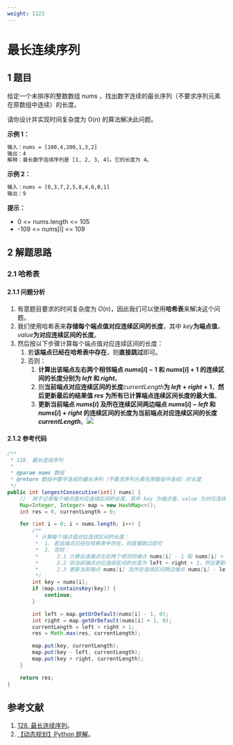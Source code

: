 ```yaml
---
weight: 1123
---
```


# 最长连续序列

## 1 题目

给定一个未排序的整数数组 nums ，找出数字连续的最长序列（不要求序列元素在原数组中连续）的长度。

请你设计并实现时间复杂度为 O(n) 的算法解决此问题。

**示例 1：**

```txt
输入：nums = [100,4,200,1,3,2]
输出：4
解释：最长数字连续序列是 [1, 2, 3, 4]。它的长度为 4。
```

**示例 2：**

```txt
输入：nums = [0,3,7,2,5,8,4,6,0,1]
输出：9
```

**提示：**

* 0 <= nums.length <= 105
* -109 <= nums[i] <= 109

## 2 解题思路

### 2.1 哈希表

#### 2.1.1 问题分析

1. 有意题目要求的时间复杂度为 $O(n)$，因此我们可以使用**哈希表**来解决这个问题。
2. 我们使用哈希表来**存储每个端点值对应连续区间的长度**，其中 $key$**为端点值**，$value$**为对应连续区间的长度**。
3. 然后按以下步骤计算每个端点值对应连续区间的长度：
   1. 若**该端点已经在哈希表中存在**，则**直接跳过**即可。
   2. 否则：
      1. **计算出该端点左右两个相邻端点 $nums[i] - 1$ 和 $nums[i] + 1$ 的连续区间的长度分别为 $left$ 和 $right$**。
      2. 则**当前端点对应连续区间的长度**$currentLength$**为 $left + right + 1$**，**然后更新最后的结果值 $res$ 为所有已计算端点连续区间长度的最大值**。
      3. **更新当前端点 $nums[i]$ 及所在连续区间两边端点 $nums[i] - left$ 和 $nums[i] + right$ 的连续区间的长度为当前端点对应连续区间的长度 $currentLength$**。![](../../../media/202108/128-最长连续序列_1629723804.gif)

#### 2.1.2 参考代码

```java
/**
 * 128. 最长连续序列
 *
 * @param nums 数组
 * @return 数组中数字连续的最长序列（不要求序列元素在原数组中连续）的长度
 */
public int longestConsecutive(int[] nums) {
    //  用于记录每个端点值对应连续区间的长度，其中 key 为端点值，value 为对应连续区间的长度
    Map<Integer, Integer> map = new HashMap<>();
    int res = 0, currentLength = 0;

    for (int i = 0; i < nums.length; i++) {
        /**
         * 计算每个端点值对应连续区间的长度：
         *  1. 若该端点已经在哈希表中存在，则直接跳过即可
         *  2. 否则：
         *      2.1 计算出该端点左右两个相邻的端点 nums[i] - 1 和 nums[i] + 1 的连续区间的长度分别为 left 和 right
         *      2.2 则当前端点对应连续区间的长度为 left + right + 1，然后更新最后的结果值为所有已计算端点连续区间长度的最大值。
         *      2.3 更新当前端点 nums[i] 及所在连续区间两边端点 nums[i] - left 和 nums[i] + right 的连续区间的长度为当前端点对应连续区间的长度
         */
        int key = nums[i];
        if (map.containsKey(key)) {
            continue;
        }

        int left = map.getOrDefault(nums[i] - 1, 0);
        int right = map.getOrDefault(nums[i] + 1, 0);
        currentLength = left + right + 1;
        res = Math.max(res, currentLength);

        map.put(key, currentLength);
        map.put(key - left, currentLength);
        map.put(key + right, currentLength);
    }

    return res;
}
```

## 参考文献

1. [128. 最长连续序列](https://leetcode-cn.com/problems/longest-consecutive-sequence)。
2. [ 【动态规划】Python 题解](https://leetcode-cn.com/problems/longest-consecutive-sequence/solution/dong-tai-gui-hua-python-ti-jie-by-jalan)。
